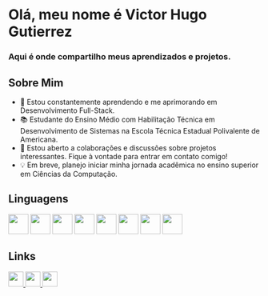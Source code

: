 # Olá, meu nome é Victor Hugo Gutierrez

### Aqui é onde compartilho meus aprendizados e projetos.

## Sobre Mim

- 🌱 Estou constantemente aprendendo e me aprimorando em Desenvolvimento Full-Stack.
- 📚 Estudante do Ensino Médio com Habilitação Técnica em Desenvolvimento de Sistemas na Escola Técnica Estadual Polivalente de Americana.
- 💬 Estou aberto a colaborações e discussões sobre projetos interessantes. Fique à vontade para entrar em contato comigo!
- 💡 Em breve, planejo iniciar minha jornada acadêmica no ensino superior em Ciências da Computação.

## Linguagens

<div>
  <img src="https://cdn.jsdelivr.net/gh/devicons/devicon/icons/python/python-original.svg" width="40"/>
  <img src="https://cdn.jsdelivr.net/gh/devicons/devicon/icons/html5/html5-original.svg" width="40"/>
  <img src="https://cdn.jsdelivr.net/gh/devicons/devicon/icons/css3/css3-original.svg" width="40"/>
  <img src="https://cdn.jsdelivr.net/gh/devicons/devicon/icons/javascript/javascript-original.svg" width="40"/>
  <img src="https://cdn.jsdelivr.net/gh/devicons/devicon/icons/nodejs/nodejs-original.svg" width="40"/>
  <img src="https://cdn.jsdelivr.net/gh/devicons/devicon/icons/react/react-original.svg" width="40"/>
  <img src="https://cdn.jsdelivr.net/gh/devicons/devicon/icons/java/java-original.svg" width="40"/>         
  <img src="https://cdn.jsdelivr.net/gh/devicons/devicon/icons/typescript/typescript-original.svg" width="40"/>         
</div>

## Links

<div>
  <a href="https://www.linkedin.com/in/victor-hugo-gutierrez/" target="_blank">
    <img src="https://cdn.jsdelivr.net/gh/devicons/devicon/icons/linkedin/linkedin-original.svg" width="30">
  </a>
  <a href="https://github.com/VictorHugoGutierrez/Settings-VSCode" target="_blank">
    <img src="https://cdn.jsdelivr.net/gh/devicons/devicon/icons/vscode/vscode-original.svg" width="30">
  </a>
  <a href="mailto:hugovictorgutierrez@gmail.com" target="_blank">
    <img src="https://cdn.jsdelivr.net/gh/devicons/devicon/icons/google/google-original.svg" width="30">
  </a>
</div>
